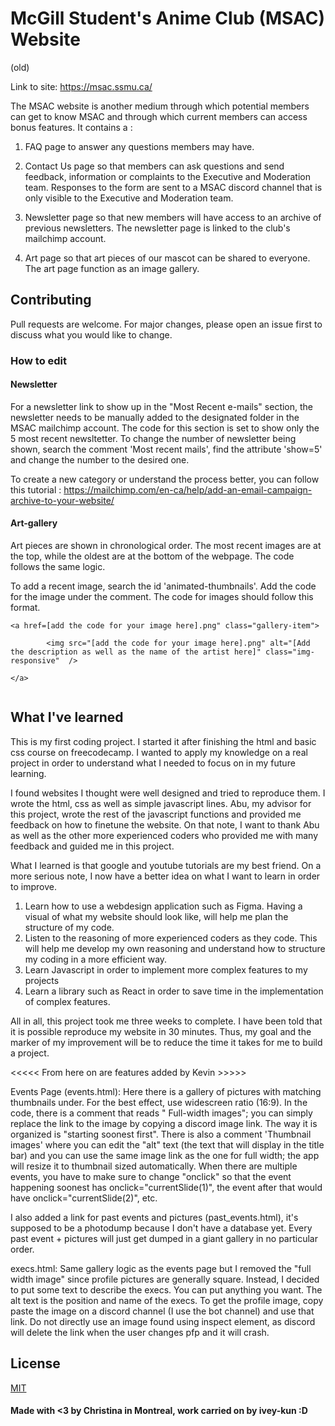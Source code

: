 # McGill Student's Anime Club (MSAC) Website
(old)

Link to site: https://msac.ssmu.ca/

The MSAC website is another medium through which potential members can get to know MSAC and through which current members can access bonus features.  It contains a :

1. FAQ page to answer any questions members may have. 

2. Contact Us page so that members can ask questions and send feedback, information or complaints to the Executive and Moderation team. Responses to the form are sent to a MSAC discord channel that is only visible to the Executive and Moderation team. 

3. Newsletter page so that new members will have access to an archive of previous newsletters. The newsletter page is linked to the club's mailchimp account.

4. Art page so that art pieces of our mascot can be shared to everyone. The art page function as an image gallery.




## Contributing
Pull requests are welcome. For major changes, please open an issue first to discuss what you would like to change. 


### How to edit 
#### Newsletter
For a newsletter link to show up in the "Most Recent e-mails" section, the newsletter needs to be manually added to the designated folder in the MSAC mailchimp account. The code for this section is set to show only the 5 most recent newsltetter. To change the number of newsletter being shown, search the comment 'Most recent mails', find the attribute 'show=5' and change the number to the desired one.

To create a new category or understand the process better, you can follow this tutorial : https://mailchimp.com/en-ca/help/add-an-email-campaign-archive-to-your-website/ 


#### Art-gallery
Art pieces are shown in chronological order. The most recent images are at the top, while the oldest are at the bottom of the webpage. The code follows the same logic. 

To add a recent image, search the id 'animated-thumbnails'. Add the code for the image under the comment. The code for images should follow this format. 

```
<a href=[add the code for your image here].png" class="gallery-item">  
        
        <img src="[add the code for your image here].png" alt="[Add the description as well as the name of the artist here]" class="img-responsive"  />
    
</a>  
    
```


## What I've learned 

This is my first coding project. I started it after finishing the html and basic css course on freecodecamp. I wanted to apply my knowledge on a real project in order to understand what I needed to focus on in my future learning.

I found websites I thought were well designed and tried to reproduce them. I wrote the html, css as well as simple javascript lines. Abu, my advisor for this project, wrote the rest of the javascript functions and provided me feedback on how to finetune the website. On that note, I want to thank Abu as well as the other more experienced coders who provided me with many feedback and guided me in this project.  

What I learned is that google and youtube tutorials are my best friend. On a more serious note, I now have a better idea on what I want to learn in order to improve.

1. Learn how to use a webdesign application such as Figma. Having a visual of what my website should look like, will help me plan the structure of my code.
2. Listen to the reasoning of more experienced coders as they code. This will help me develop my own reasoning and understand how to structure my coding in a more efficient way.
3. Learn Javascript in order to implement more complex features to my projects
4. Learn a library such as React in order to save time in the implementation of complex features.

All in all, this project took me three weeks to complete. I have been told that it is possible reproduce my website in 30 minutes. Thus, my goal and the marker of my improvement will be to reduce the time it takes for me to build a project.  

<<<<< From here on are features added by Kevin >>>>>

Events Page (events.html): 
Here there is a gallery of pictures with matching thumbnails under. For the best effect, use widescreen ratio (16:9). In the code, there is a comment that reads " Full-width images"; you can simply replace the link to the image by copying a discord image link. The way it is organized is "starting soonest first". 
There is also a comment 'Thumbnail images' where you can edit the "alt" text (the text that will display in the title bar) and you can use the same image link as the one for full width; the app will resize it to thumbnail sized automatically. 
When there are multiple events, you have to make sure to change "onclick" so that the event happening soonest has onclick="currentSlide(1)", the event after that would have onclick="currentSlide(2)", etc.

I also added a link for past events and pictures (past_events.html), it's supposed to be a photodump because I don't have a database yet. Every past event + pictures will just get dumped in a giant gallery in no particular order. 

execs.html:
Same gallery logic as the events page but I removed the "full width image" since profile pictures are generally square. Instead, I decided to put some text to describe the execs. You can put anything you want. The alt text is the position and name of the execs. To get the profile image, copy paste the image on a discord channel (I use the bot channel) and use that link. Do not directly use an image found using inspect element, as discord will delete the link when the user changes pfp and it will crash.

## License
[MIT](https://choosealicense.com/licenses/mit/)

#### Made with <3 by Christina in Montreal, work carried on by ivey-kun :D
